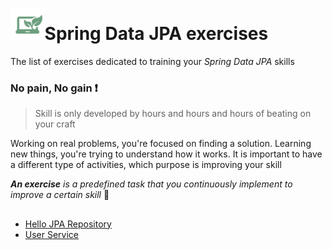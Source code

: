 # <img src="https://raw.githubusercontent.com/bobocode-projects/resources/master/image/logo_transparent_background.png" height=50/>Spring Data JPA exercises
The list of exercises dedicated to training your *Spring Data JPA* skills

### No pain, No gain :heavy_exclamation_mark:

> Skill is only developed by hours and hours and hours of beating on your craft

Working on real problems, you're focused on finding a solution. Learning new things, you're trying to understand how it works.
It is important to have a different type of activities, which purpose is improving your skill 

***An exercise** is a predefined task that you continuously implement to improve a certain skill* :muscle:
##
* [Hello JPA Repository](https://github.com/bobocode-projects/spring-data-jpa-exercises/tree/master/hello-jpa-repository)
* [User Service](https://github.com/bobocode-projects/spring-data-jpa-exercises/tree/master/user-service)